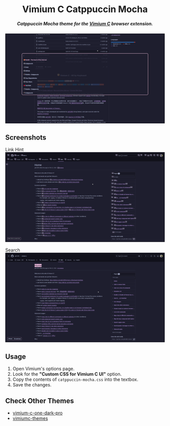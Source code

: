 <div align="center"/>

# Vimium C Catppuccin Mocha

##### Catppuccin Mocha theme for the [Vimium C](https://github.com/gdh1995/vimium-c) browser extension.

![Omnibar](assets/omnibar.png)

</div>

## Screenshots

Link Hint
![link_hint](assets/link_hint.png)

Search
![search](assets/search.png)

## Usage

1. Open Vimium's options page.
1. Look for the **"Custom CSS for Vimium C UI"** option.
1. Copy the contents of `catppuccin-mocha.css` into the textbox.
1. Save the changes.

## Check Other Themes

- [vimium-c-one-dark-pro](https://github.com/ascodeasice/vimium-c-one-dark-pro?tab=readme-ov-file)
- [vimiumc-themes](https://github.com/Darukutsu/vimiumc-themes#how-to-create-custom-theme-using-script)
